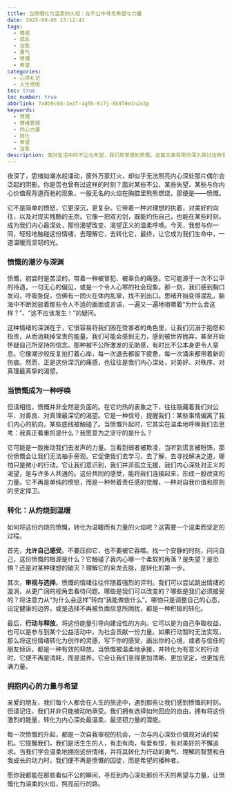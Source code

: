 ```yaml
---
title: 当愤慨化为温柔的火焰：在不公中寻觅希望与力量
date: 2025-09-06 13:12:43
tags:
  - 情感
  - 成长
  - 治愈
  - 勇气
  - 愤慨
  - 希望
categories: 
  - 心灵札记
  - 人生感悟
toc: true
toc_number: true
abbrlink: 7a8b9c0d-1e2f-4g5h-6i7j-8k9l0m1n2o3p
keywords:
  - 愤慨
  - 情绪管理
  - 内心力量
  - 转化
  - 希望
  - 治愈
description: 面对生活中的不公与失望，我们常常感到愤慨。这篇文章将带你深入探讨这种复杂的情绪，从它灼烧的表象下，挖掘其作为内心呼唤的本质。我们将一同学习如何将这份激烈的能量，温柔地转化为自我成长的动力，寻觅在困境中依然闪耀的希望与力量，最终拥抱一个更加平静而坚韧的自我。
---
```


夜深了，思绪如潮水般涌动，窗外万家灯火，却似乎无法照亮内心深处那片偶尔会泛起的阴影。你是否也曾有过这样的时刻？面对某些不公、某些失望、某些与你内心价值观背道而驰的现象，一股无名的火焰在胸腔里熊熊燃烧，那便是——愤慨。

它不是简单的愤怒，它更深沉，更复杂。它带着一种对理想的执着，对美好的向往，以及对现实残酷的无奈。它像一把双刃剑，既能灼伤自己，也能在某些时刻，成为我们内心最深处，那份渴望改变、渴望正义的温柔呼唤。今天，我想与你一同，轻轻地触碰这份情绪，去理解它，去转化它，最终，让它成为我们生命中，一道温暖而坚韧的光。

### 愤慨的潮汐与深渊

愤慨，初尝时是苦涩的，带着一种被冒犯、被辜负的痛感。它可能源于一次不公平的待遇，一句无心的偏见，或是一个令人心寒的社会现象。那一刻，我们感到胸口发闷，呼吸急促，仿佛有一团火在体内乱窜，找不到出口。思绪开始变得混乱，脑海中不断回放着那些令人不适的画面或言语，一遍又一遍地咀嚼着“为什么会这样？”、“这不应该发生！”的疑问。

这种情绪的深渊在于，它很容易将我们困在受害者的角色里，让我们沉溺于抱怨和指责，从而消耗掉宝贵的能量。我们可能会感到无力，感到被世界抛弃，甚至开始怀疑自己所坚持的信念。那种被不公所激发的无助感，有时比不公本身更令人窒息。它像潮汐般反复拍打着心岸，每一次退去都留下疲惫，每一次涌来都带着新的伤痕。然而，正是这份深沉的痛感，也往往是我们内心深处，对美好、对秩序、对真理最真挚的渴望。

### 当愤慨成为一种呼唤

但请相信，愤慨并非全然是负面的。在它灼热的表象之下，往往隐藏着我们对公平、对善良、对真理最深切的渴望。它是一种信号，提醒我们：某些事情偏离了我们内心的航向，某些底线被触碰了。当愤慨升起时，它其实在温柔地呼唤我们去思考：我真正看重的是什么？我愿意为之坚守的是什么？

它可能是一股推动我们去发声的力量。当看到弱者被欺凌，当听到谎言被粉饰，那份愤慨会让我们无法袖手旁观。它促使我们去学习，去了解，去寻找解决之道，哪怕只是微小的行动。它让我们意识到，我们并非孤立无援，我们内心深处对正义的渴望，是与许多人共通的。这份共同的感受，能将我们连接起来，形成一股改变的力量。它不再是单纯的愤怒，而是一种带着责任感的觉醒，一种对自我价值和原则的坚定捍卫。

### 转化：从灼烧到温暖

如何将这份灼烧的愤慨，转化为温暖而有力量的火焰呢？这需要一个温柔而坚定的过程。

首先，**允许自己感受**。不要压抑它，也不要被它吞噬。找一个安静的时刻，问问自己，这份愤慨的根源是什么？它触碰了我内心哪一个柔软的角落？是失望？是恐惧？还是对某种理想的破灭？理解它的来龙去脉，是转化的第一步。

其次，**审视与选择**。愤慨的情绪往往伴随着强烈的评判。我们可以尝试跳出情绪的漩涡，从更广阔的视角去看待问题。哪些是我们可以改变的？哪些是我们必须接受的？将注意力从“为什么会这样”转向“我能做些什么”。哪怕只是调整自己的心态，设定健康的边界，或是选择不再被负面信息所困扰，都是一种积极的转化。

最后，**行动与释放**。将这份能量引导向建设性的方向。它可以是为自己争取权益，也可以是参与到某个公益活动中，为社会贡献一份力量。如果行动暂时无法实现，那么将这份情绪转化为创作的灵感，写下你的感受，画出你的心境，或者与信任的朋友倾诉，都是一种有效的释放。当愤慨被温柔地承接，并转化为有意义的行动时，它便不再是消耗，而是滋养。它会让我们变得更加清晰、更加坚定，也更加充满力量。

### 拥抱内心的力量与希望

亲爱的朋友，我们每个人都会在人生的旅途中，遇到那些让我们感到愤慨的时刻。但请记住，我们并非只能被动地承受。我们拥有选择如何回应的自由，拥有将这份激烈的能量，转化为内心深处最温柔、最坚韧力量的潜能。

每一次愤慨的升起，都是一次自我审视的机会，一次与内心深处价值观对话的契机。它提醒我们，我们是活生生的人，有血有肉，有爱有恨，有对美好的不懈追求。当我们学会温柔地拥抱这份情绪，并将其转化为行动的勇气、理解的智慧和自我成长的动力时，我们便不再是愤慨的囚徒，而是希望的播种者。

愿你我都能在那些看似不公的瞬间，寻觅到内心深处那份不灭的希望与力量，让愤慨化为温柔的火焰，照亮前行的路。